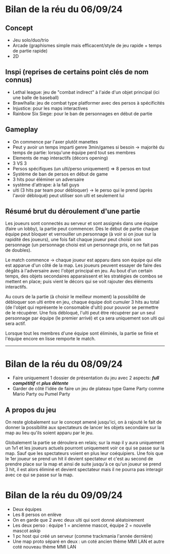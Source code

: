 # Bilan de la réu du 06/09/24
## Concept
- Jeu solo/duo/trio
- Arcade (graphismes simple mais efficacent/style de jeu rapide + temps de partie rapide)
- 2D

## Inspi (reprises de certains point clés de nom connus)
- Lethal league: jeu de "combat indirect" à l'aide d'un objet principal (ici une balle de baseball)
- Brawlhalla: jeu de combat type platformer avec des persos à spécificités
- Injustice: pour les maps interactives
- Rainbow Six Siege: pour le ban de personnages en début de partie

## Gameplay
- On commence par l'axer plutôt manettes
- Peut y avoir un temps imparti genre 3min/games si besoin -> majorité du temps de partie: lorsqu'une équipe perd tout ses membres
- Elements de map interactifs (décors opening)
- 3 VS 3
- Persos spécifiques (un ulti/perso uniquement) => 8 persos en tout
- Système de ban de persos en début de game
- 3 hits pour éléminer un adversaire
- système d'attrape: à la fall guys
- ulti (3 hits par team pour débloquer) -> le perso qui le prend (après l'avoir débloqué) peut utiliser son ulti et seulement lui

## Résumé brut du déroulement d'une partie
  Les joueurs sont connectés au serveur et sont assignés dans une équipe (faire un lobby), la partie peut commencer. Dès le début de partie chaque équipe peut bloquer et verrouiller un personnage (à voir si on joue sur la rapidité des joueurs), une fois fait chaque joueur peut choisir son personnage (un personnage choisi est un personnage pris, on ne fait pas de doubles).

  Le match commence -> chaque joueur est apparu dans son équipe qui elle est apparue d'un côté de la map. Les joueurs peuvent essayer de faire des dégâts à l'adversaire avec l'objet principal en jeu. Au bout d'un certain temps, des objets secondaires apparaissent et les stratégies de combos se mettent en place; puis vient le décors qui se voit rajouter des éléments interactifs.

  Au cours de la partie (à choisir le meilleur moment) la possibilité de débloquer son ulti entre en jeu, chaque équipe doit cumuler 3 hits au total (de l'objet qui représente le consomable d'ulti) pour pouvoir se permettre de le récupérer. Une fois débloqué, l'ulti peut être récupérer par un seul personnage par équipe (le premier arrivé) et ça sera uniquement son ulti qui sera actif.

  Lorsque tout les membres d'une équipe sont éliminés, la partie se finie et l'équipe encore en lisse remporte le match.

---

# Bilan de la réu du 08/09/24

- Faire uniquement 1 dossier de présentation du jeu avec 2 aspects: ***full compétitif*** et ***plus détente***
- Garder de côté l'idée de faire un jeu de plateau type Game Party comme Mario Party ou Pumel Party

## A propos du jeu
On reste globalement sur le concept amené jusqu'ici, on à rajouté le fait de donner la possibilité aux spectateurs de lancer les objets secondaire sur la map au lieu qu'ils soient apparu par le jeu.

Globalement la partie se déroulera en relais; sur la map il y aura uniquement un 1v1 et les joueurs actuels pourront uniquement voir ce qui se passe sur la map. Sauf que les spectateurs voient en plus leur coéquipiers.
Une fois que le 1er joueur se prend un hit il devient spectateur et c'est au second de prendre place sur la map et ainsi de suite jusqu'à ce qu'un joueur se prend 3 hit, il est alors éliminé et devient spectateur mais il ne pourra pas interagir avec ce qui se passe sur la map.

# Bilan de la réu du 09/09/24

- Deux équipes
- Les 8 persos on enlève
- On en garde que 2 avec deux ulti qui sont donné aléatoirement
- Les deux perso : équipe 1 = ancienne mascot, équipe 2 = nouvelle mascot askip
- 1 pc host qui créé un serveur (comme trackmania l'année dernière)
- Une map proto séparé en deux : un coté ancien thème MMI LAN et autre coté nouveau thème MMI LAN

